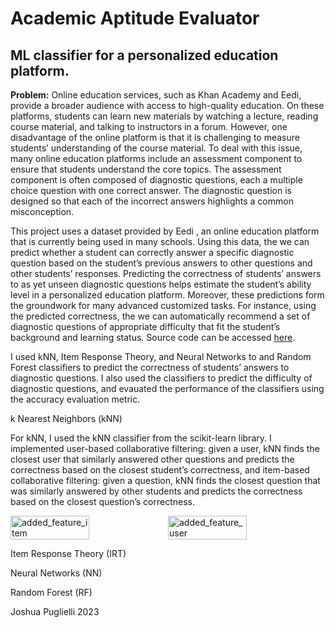 # Academic Aptitude Evaluator

## ML classifier for a personalized education platform.

**Problem:** Online education services, such as Khan Academy and Eedi, provide a broader audience with access to high-quality education. 
On these platforms, students can learn new materials by watching a lecture, reading course material, and talking to instructors in a forum. 
However, one disadvantage of the online platform is that it is challenging to measure students’ understanding of the course material. 
To deal with this issue, many online education platforms include an assessment component to ensure that students understand the core topics. 
The assessment component is often composed of diagnostic questions, each a multiple choice question with one correct answer. 
The diagnostic question is designed so that each of the incorrect answers highlights a common misconception.

This project uses a dataset provided by Eedi , an online education platform that is currently being used in many schools. Using this data, the we can predict whether 
a student can correctly answer a specific diagnostic question based on the student’s previous answers to other questions and other students’ responses. 
Predicting the correctness of students’ answers to as yet unseen diagnostic questions helps estimate the student’s ability level in a personalized education platform. 
Moreover, these predictions form the groundwork for many advanced customized tasks. 
For instance, using the predicted correctness, the we can automatically recommend a set of diagnostic questions of appropriate difficulty that fit the student’s background and learning status. 
Source code can be accessed [here](https://github.com/JoshPugli/academic-aptitude-evaluator).

I used kNN, Item Response Theory, and Neural Networks to and Random Forest classifiers to predict the correctness of students’ answers to diagnostic questions. 
I also used the classifiers to predict the difficulty of diagnostic questions, and evauated the performance of the classifiers using the accuracy evaluation metric.

k Nearest Neighbors (kNN)

For kNN, I used the kNN classifier from the scikit-learn library. I implemented user-based collaborative filtering: given a user, 
kNN finds the closest user that similarly answered other questions and predicts the correctness based on the closest student’s correctness, 
and item-based collaborative filtering: given a question, kNN finds the closest question that was similarly answered by other students and predicts 
the correctness based on the closest question’s correctness.

<div style="display:flex;">
  <img src="https://github.com/JoshPugli/academic-aptitude-evaluator/assets/86436788/a65a82e9-366d-422e-9adb-8d7b89114901" alt="added_feature_item" style="width:50%;">
  <img src="https://github.com/JoshPugli/academic-aptitude-evaluator/assets/86436788/71407193-7809-44da-9401-6070204580dc" alt="added_feature_user" style="width:50%;">
</div>



Item Response Theory (IRT)

Neural Networks (NN)

Random Forest (RF)

Joshua Puglielli 2023
